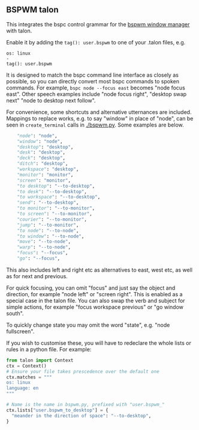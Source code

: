 ## BSPWM talon

This integrates the bspc control grammar for the [bspwm window
manager](https://github.com/baskerville/bspwm) with talon.

Enable it by adding the `tag(): user.bspwm` to one of your .talon files, e.g.
```talon
os: linux
-
tag(): user.bspwm
```

It is designed to match the bspc command line interface as closely as possible, so
you can directly convert most bspc commands to spoken commands.
For example, `bspc node --focus east` becomes "node focus east".
Other speech examples include "node focus right", "desktop swap next" "node to desktop next follow".

For convenience, some shortcuts and alternative utternances are included.
Mappings to replace works, e.g. to say "window" in place of "node", can be seen in `create_terminal` calls in [./bspwm.py](./bspwm.py). Some examples are below.

```python
    "node": "node",
    "window": "node",
    "desktop": "desktop",
    "desk": "desktop",
    "deck": "desktop",
    "ditch": "desktop",
    "workspace": "desktop",
    "monitor": "monitor",
    "screen": "monitor",
    "to desktop": "--to-desktop",
    "to desk": "--to-desktop",
    "to workspace": "--to-desktop",
    "send": "--to-desktop",
    "to monitor": "--to-monitor",
    "to screen": "--to-monitor",
    "courier": "--to-monitor",
    "jump": "--to-monitor",
    "to node": "--to-node",
    "to window": "--to-node",
    "move": "--to-node",
    "warp": "--to-node",
    "focus": "--focus",
    "go": "--focus",
```
This also includes left and right etc as alternatives to east, west etc, as well as
for next and previous.

For quick focusing, you can omit "focus" and just say the object and
direction, for example "node left" or "screen right". This is enabled as a special
case in the talon file. You can also swap the verb and subject for simple actions,
for example "focus workspace previous" or "go window south".

To quickly change state you may omit the word "state", e.g. "node fullscreen".


If you wish to customise these, you will have to redeclare the whole lists or rules
in a python file. For example:
```python
from talon import Context
ctx = Context()
# Ensure your file takes prescedence over the default one
ctx.matches = """
os: linux
language: en
"""

# Name is the name in bspwm.py, prefixed with "user.bspwm_"
ctx.lists["user.bspwm_to_desktop"] = {
  "meander in the direction of space": "--to-desktop",
}
```
